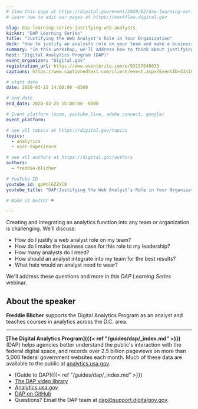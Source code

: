 ```yaml
---
# View this page at https://digital.gov/event/2020/02/dap-learning-series-justifying-web-analysts
# Learn how to edit our pages at https://workflow.digital.gov

slug: dap-learning-series-justifying-web-analysts
kicker: "DAP Learning Series"
title: "Justifying the Web Analyst's Role in Your Organization"
deck: "How to justify an analysts role on your team and make a business case for this person to leadership."
summary: "In this workshop, we'll address how to think about justifying an analyst role on your team, and talk about the role's many hats, as well as making the business case to your leadership team."
host: "Digital Analytics Program (DAP)"
event_organizer: "Digital.gov"
registration_url: https://www.eventbrite.com/e/93157648033
captions: https://www.captionedtext.com/client/event.aspx?EventID=4341007&CustomerID=321

# start date
date: 2020-03-25 14:00:00 -0500

# end date
end_date: 2020-03-25 15:00:00 -0500

# Event platform (zoom, youtube_live, adobe_connect, google)
event_platform:

# see all topics at https://digital.gov/topics
topics:
  - analytics
  - user-experience

# see all authors at https://digital.gov/authors
authors:
  - freddie-blicher

# YouTube ID
youtube_id: gpWnl6ZZXC0
youtube_title: "DAP:Justifying the Web Analyst’s Role in Your Organization"

# Make it better ♥

---
```


Creating and integrating an analytics function into any team or organization is challenging. We'll discuss:

- How do I justify a web analyst role on my team?
- How do I make the business case for this role to my leadership?
- How many analysts do I need?
- How should an analyst integrate into my team for the best results?
- What hats would an analyst need to wear?

We'll address these questions and more in this _DAP Learning Series_ webinar.

## About the speaker

**Freddie Blicher** supports the Digital Analytics Program as an analyst and teaches courses in analytics across the D.C. area.

---

**[The Digital Analytics Program]({{< ref "/guides/dap/_index.md" >}})** (DAP) helps agencies better understand the public's interaction with the federal digital space, and records over 2.5 billion pageviews on more than 5,000 federal government websites each month. Much of these data are available to the public at [analytics.usa.gov](https://analytics.usa.gov).

- [Guide to DAP]({{< ref "/guides/dap/_index.md" >}})
- [The DAP video library](https://www.youtube.com/playlist?list=PLd9b-GuOJ3nFwlyvLFUtmDpYFKezhot8P)
- [Analytics.usa.gov](https://analytics.usa.gov/)
- [DAP on GitHub](https://github.com/digital-analytics-program/gov-wide-code)
- Questions? Email the DAP team at  [dap@support.digitalgov.gov](mailto:dap@support.digitalgov.gov).
